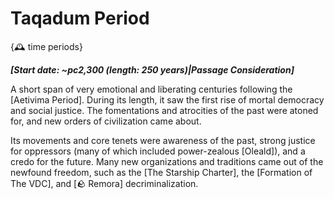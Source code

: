 # Taqadum Period

{🕰️ time periods}

***[Start date: ~pc2,300 (length: 250 years)|Passage Consideration]***

A short span of very emotional and liberating centuries following the [Aetivima Period]. During its length, it saw the first rise of mortal democracy and social justice. The fomentations and atrocities of the past were atoned for, and new orders of civilization came about.

Its movements and core tenets were awareness of the past, strong justice for oppressors (many of which included power-zealous [Oleald]), and a credo for the future. Many new organizations and traditions came out of the newfound freedom, such as the [The Starship Charter], the [Formation of The VDC], and [🪨 Remora] decriminalization.

